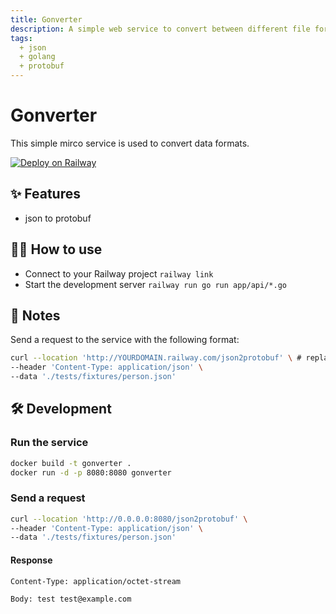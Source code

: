 ```yaml
---
title: Gonverter
description: A simple web service to convert between different file formats
tags:
  + json
  + golang
  + protobuf
---
```


# Gonverter

This simple mirco service is used to convert data formats.

[![Deploy on Railway](https://railway.app/button.svg)](https://railway.app/new/template/7di0JR)

## ✨ Features

* json to protobuf

## 💁‍♀️ How to use

* Connect to your Railway project `railway link`
* Start the development server `railway run go run app/api/*.go`

## 📝 Notes

Send a request to the service with the following format:

```bash
curl --location 'http://YOURDOMAIN.railway.com/json2protobuf' \ # replace with your railway url
--header 'Content-Type: application/json' \
--data './tests/fixtures/person.json'
```

## 🛠️ Development

### Run the service

```bash
docker build -t gonverter .
docker run -d -p 8080:8080 gonverter
```

### Send a request

```bash
curl --location 'http://0.0.0.0:8080/json2protobuf' \
--header 'Content-Type: application/json' \
--data './tests/fixtures/person.json'
```

#### Response

 `Content-Type: application/octet-stream`

 `Body: test test@example.com`
